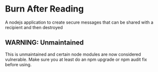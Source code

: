 # Burn After Reading

A nodejs application to create secure messages that can be shared with a recipient and then destroyed

## WARNING: Unmaintained

This is unmaintained and certain node modules are now considered vulnerable. Make sure you at least do an npm upgrade or npm audit fix before using.
